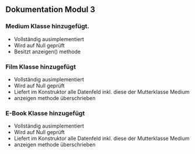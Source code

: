 ## Dokumentation Modul 3

### Medium Klasse hinzugefügt.

- Vollständig ausimplementiert
- Wird auf Null geprüft
- Besitzt anzeigen() methode

### Film Klasse hinzugefügt

- Vollständig ausimplementiert
- Wird auf Null geprüft
- Liefert im Konstruktor alle Datenfeld inkl. diese der Mutterklasse Medium
- anzeigen methode überschrieben

### E-Book Klasse hinzugefügt

- Vollständig ausimplementiert
- Wird auf Null geprüft
- Liefert im Konstruktor alle Datenfeld inkl. diese der Mutterklasse Medium
- anzeigen methode überschrieben